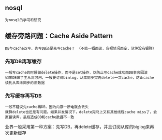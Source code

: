 
## nosql
    对nosql的学习和研究

## 缓存旁路问题：Cache Aside Pattern
    DB与cache双写，先写DB还是先写cache？ （不能一概而论，应视情况而定，软件没有银弹）

### 先写DB再写缓存
    一般写cache的时候做delete操作，而不是set操作，以防止写cache成功而DB事务回滚
    如果DB做了主从高可用，一般要订阅binlog，从库同步完再delete一次cache，防止cache读到从库未同步的旧数据
    
### 先写缓存再写DB
    一般不建议先cache再DB，因为内存一断电就会丢失
    就算delete也还是有问题，如果并发情况下，delete完马上又有其他线程cache miss了，会直接读库，最后造成DB和cache数据不一致

业界一般采用第一种方案：先写DB，再delete缓存，并且订阅从库的biglog来再次更新缓存